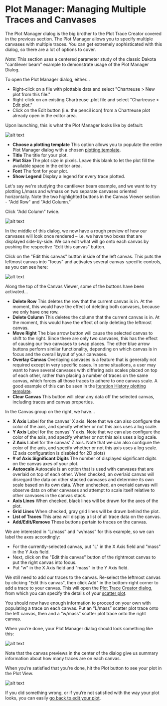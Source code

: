 Plot Manager:  Managing Multiple Traces and Canvases
====================================================

The Plot Manager dialog is the big brother to the Plot Trace Creator covered in the previous section.  The Plot Manager allows you to specify multiple canvases with multiple traces.  You can get extremely sophisticated with this dialog, so there are a lot of options to cover.

*Note:* This section uses a centered parameter study of the classic Dakota "cantilever beam" example to demonstrate usage of the Plot Manager Dialog. 

To open the Plot Manager dialog, either...

* Right-click on a file with plottable data and select "Chartreuse > New plot from this file."
* Right-click on an existing Chartreuse .plot file and select "Chartreuse > Edit plot."
* Click on the Edit button (i.e. the pencil icon) from a Chartreuse plot already open in the editor area.

Upon launching, this is what the Plot Manager looks like by default:

![alt text](img/Plotting_MainWindow_1.png "Plot Manager Dialog - default")

* **Choose a plotting template**  This option allows you to populate the entire Plot Manager dialog with a chosen [plotting template](#plotting-template-basics).
* **Title** The title for your plot.
* **Plot Size** The plot size in pixels.  Leave this blank to let the plot fill the available space in the editor area.
* **Font** The font for your plot.
* **Show Legend** Display a legend for every trace plotted.

Let's say we're studying the cantilever beam example, and we want to try plotting L/mass and w/mass on two separate canvases oriented horizontally.  Note the two highlighted buttons in the Canvas Viewer section - "Add Row" and "Add Column."

Click "Add Column" twice.

![alt text](img/Plotting_MainWindow_2.png "Plot Manager Dialog - two side-by-side canvases")

In the middle of this dialog, we now have a rough preview of how our canvases will look once rendered – i.e. we have two boxes that are displayed side-by-side.  We can edit what will go onto each canvas by pushing the respective “Edit this canvas” button.  

Click on the "Edit this canvas" button inside of the left canvas.  This puts the leftmost canvas into "focus" and activates several canvas-specific controls, as you can see here:

![alt text](img/Plotting_MainWindow_3.png "Plot Manager Dialog - editing the first canvas")

Along the top of the Canvas Viewer, some of the buttons have been activated...

* **Delete Row** This deletes the row that the current canvas is in.  At the moment, this would have the effect of deleting both canvases, because we only have one row.
* **Delete Column** This deletes the column that the current canvas is in.  At the moment, this would have the effect of only deleting the leftmost canvas.
* **Move Right** The blue arrow button will cause the selected canvas to shift to the right.  Since there are only two canvases, this has the effect of causing our two canvases to swap places. The other blue arrow buttons perform similar functionality, depending on which canvas is in focus and the overall layout of your canvases.
* **Overlay Canvas** Overlaying canvases is a feature that is generally not required except in very specific cases.  In some situations, a user may want to have several canvases with differing axis scales placed on top of each other, rather than placing a number of traces on the same canvas, which forces all those traces to adhere to one canvas scale.  A good example of this can be seen in the [Iteration History plotting template](#plotting-template-iterhistory).
* **Clear Canvas** This button will clear any data off the selected canvas, including traces and canvas properties.

In the Canvas group on the right, we have...

* **X Axis** Label for the canvas' X axis.  Note that we can also configure the color of the axis, and specify whether or not this axis uses a log scale.
* **Y Axis** Label for the canvas' Y axis.  Note that we can also configure the color of the axis, and specify whether or not this axis uses a log scale.
* **Z Axis** Label for the canvas' Z axis.  Note that we can also configure the color of the axis, and specify whether or not this axis uses a log scale. (Z axis configuration is disabled for 2D plots)
* **# of Axis Significant Digits** The number of displayed significant digits on the canvas axes of your plot.
* **Autoscale** Autoscale is an option that is used with canvases that are overlaid on top of each other.  When checked, an overlaid canvas will disregard the data on other stacked canvases and determine its own scale based on its own data.  When unchecked, an overlaid canvas will observe data on other canvases and attempt to scale itself relative to other canvases in the canvas stack.
* **Axis Lines** When checked, black lines will be drawn for the axes of the plot.
* **Grid Lines** When checked, gray grid lines will be drawn behind the plot.
* **List of Traces** This area will display a list of all trace data on the canvas.
* **Add/Edit/Remove** These buttons pertain to traces on the canvas.

We are interested in “L/mass” and “w/mass” for this example, so we can label the axes accordingly:

* For the currently-selected canvas, put "L" in the X Axis field and "mass" in the Y Axis field.
* Next, click on the "Edit this canvas" button of the rightmost canvas to put the right canvas into focus.
* Put "w" in the X Axis field and "mass" in the Y Axis field.

We still need to add our traces to the canvas.  Re-select the leftmost canvas by clicking "Edit this canvas", then click Add" in the bottom-right corner to add a trace to your canvas.  This will open the [Plot Trace Creator dialog](#plot-trace-basic), from which you can specify the details of your [scatter plot](#plot-trace-scatter-2d).

You should now have enough information to proceed on your own with populating a trace on each canvas.  Put an “L/mass” scatter plot trace onto the left canvas, then and a “w/mass” scatter plot trace onto the right canvas.

When you’re done, your Plot Manager dialog should look something like this:

![alt text](img/Plotting_MainWindow_5.png "Plot Manager Dialog - the finished plot")

Note that the canvas previews in the center of the dialog give us summary information about how many traces are on each canvas.

When you’re satisfied that you’re done, hit the Plot button to see your plot in the Plot View.

![alt text](img/Plotting_MainWindow_6.png "Tada!")

If you did something wrong, or if you’re not satisfied with the way your plot looks, you can easily [go back to edit your plot](#editing-plot-files).